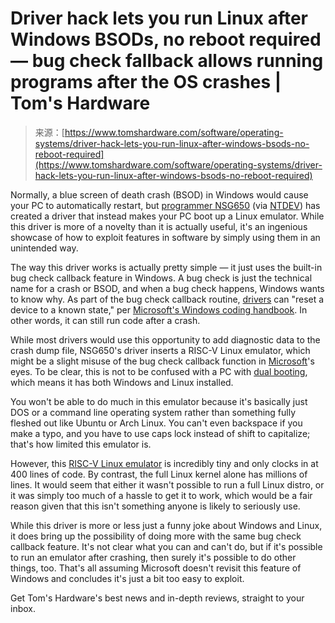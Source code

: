<!--yml
category: 未分类
date: 2024-05-27 14:56:12
-->

# Driver hack lets you run Linux after Windows BSODs, no reboot required — bug check fallback allows running programs after the OS crashes | Tom's Hardware

> 来源：[https://www.tomshardware.com/software/operating-systems/driver-hack-lets-you-run-linux-after-windows-bsods-no-reboot-required](https://www.tomshardware.com/software/operating-systems/driver-hack-lets-you-run-linux-after-windows-bsods-no-reboot-required)

Normally, a blue screen of death crash (BSOD) in Windows would cause your PC to automatically restart, but [programmer NSG650](https://github.com/NSG650/BugCheck2Linux) (via [NTDEV](https://www.youtube.com/watch?v=XUsfSQPrqrM')) has created a driver that instead makes your PC boot up a Linux emulator. While this driver is more of a novelty than it is actually useful, it's an ingenious showcase of how to exploit features in software by simply using them in an unintended way.

The way this driver works is actually pretty simple — it just uses the built-in bug check callback feature in Windows. A bug check is just the technical name for a crash or BSOD, and when a bug check happens, Windows wants to know why. As part of the bug check callback routine, [drivers](https://www.tomshardware.com/tag/drivers) can "reset a device to a known state," per [Microsoft's Windows coding handbook](https://click.linksynergy.com/deeplink?id=kXQk6%2AivFEQ&mid=24542&u1=tomshardware-us-1222065713088901764&murl=https%3A%2F%2Flearn.microsoft.com%2Fen-us%2Fwindows-hardware%2Fdrivers%2Fkernel%2Fwriting-a-bug-check-callback-routine). In other words, it can still run code after a crash.

While most drivers would use this opportunity to add diagnostic data to the crash dump file, NSG650's driver inserts a RISC-V Linux emulator, which might be a slight misuse of the bug check callback function in [Microsoft](https://www.tomshardware.com/tag/microsoft)'s eyes. To be clear, this is not to be confused with a PC with [dual booting](https://www.tomshardware.com/how-to/dual-boot-linux-and-windows-11), which means it has both Windows and Linux installed.

You won't be able to do much in this emulator because it's basically just DOS or a command line operating system rather than something fully fleshed out like Ubuntu or Arch Linux. You can't even backspace if you make a typo, and you have to use caps lock instead of shift to capitalize; that's how limited this emulator is.

However, this [RISC-V Linux emulator](https://github.com/cnlohr/mini-rv32ima) is incredibly tiny and only clocks in at 400 lines of code. By contrast, the full Linux kernel alone has millions of lines. It would seem that either it wasn't possible to run a full Linux distro, or it was simply too much of a hassle to get it to work, which would be a fair reason given that this isn't something anyone is likely to seriously use.

While this driver is more or less just a funny joke about Windows and Linux, it does bring up the possibility of doing more with the same bug check callback feature. It's not clear what you can and can't do, but if it's possible to run an emulator after crashing, then surely it's possible to do other things, too. That's all assuming Microsoft doesn't revisit this feature of Windows and concludes it's just a bit too easy to exploit.

Get Tom's Hardware's best news and in-depth reviews, straight to your inbox.